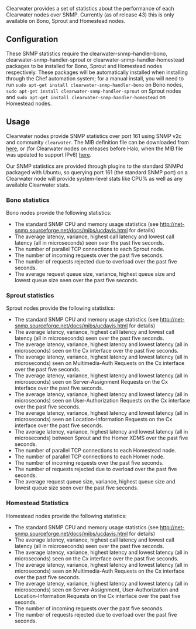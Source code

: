 Clearwater provides a set of statistics about the performance of each Clearwater nodes over SNMP. Currently (as of release 43) this is only available on Bono, Sprout and Homestead nodes.

## Configuration

These SNMP statistics require the clearwater-snmp-handler-bono, clearwater-snmp-handler-sprout or clearwater-snmp-handler-homestead packages to be installed for Bono, Sprout and Homestead nodes respectively. These packages will be automatically installed when installing through the Chef automation system; for a manual install, you will need to run `sudo apt-get install clearwater-snmp-handler-bono` on Bono nodes, `sudo apt-get install clearwater-snmp-handler-sprout` on Sprout nodes and `sudo apt-get install clearwater-snmp-handler-homestead` on Homestead nodes.

## Usage

Clearwater nodes provide SNMP statistics over port 161 using SNMP v2c and community `clearwater`. The MIB definition file can be downloaded from [here](https://github.com/Metaswitch/clearwater-snmp-handlers/blob/master/PROJECT-CLEARWATER-MIB), or (for Clearwater nodes on releases before Halo, when the MIB file was updated to support IPv6) [here](https://github.com/Metaswitch/clearwater-snmp-handlers/blob/release-48/PROJECT-CLEARWATER-MIB).

Our SNMP statistics are provided through plugins to the standard SNMPd packaged with Ubuntu, so querying port 161 (the standard SNMP port) on a Clearwater node will provide system-level stats like CPU% as well as any available Clearwater stats.

### Bono statistics

Bono nodes provide the following statistics:

* The standard SNMP CPU and memory usage statistics (see http://net-snmp.sourceforge.net/docs/mibs/ucdavis.html for details)
* The average latency, variance, highest call latency and lowest call latency (all in microseconds) seen over the past five seconds.
* The number of parallel TCP connections to each Sprout node.
* The number of incoming requests over the past five seconds.
* The number of requests rejected due to overload over the past five seconds.
* The average request queue size, variance, highest queue size and lowest queue size seen over the past five seconds.


### Sprout statistics

Sprout nodes provide the following statistics:

* The standard SNMP CPU and memory usage statistics (see http://net-snmp.sourceforge.net/docs/mibs/ucdavis.html for details)
* The average latency, variance, highest call latency and lowest call latency (all in microseconds) seen over the past five seconds.
* The average latency, variance, highest latency and lowest latency (all in microseconds) seen on the Cx interface over the past five seconds.
* The average latency, variance, highest latency and lowest latency (all in microseconds) seen on Multimedia-Auth Requests on the Cx interface over the past five seconds.
* The average latency, variance, highest latency and lowest latency (all in microseconds) seen on Server-Assignment Requests on the Cx interface over the past five seconds.
* The average latency, variance, highest latency and lowest latency (all in microseconds) seen on User-Authorization Requests on the Cx interface over the past five seconds.
* The average latency, variance, highest latency and lowest latency (all in microseconds) seen on Location-Information Requests on the Cx interface over the past five seconds.
* The average latency, variance, highest latency and lowest latency (all in microseconds) between Sprout and the Homer XDMS over the past five seconds.
* The number of parallel TCP connections to each Homestead node.
* The number of parallel TCP connections to each Homer node.
* The number of incoming requests over the past five seconds.
* The number of requests rejected due to overload over the past five seconds.
* The average request queue size, variance, highest queue size and lowest queue size seen over the past five seconds.


### Homestead Statistics

Homestead nodes provide the following statistics:

* The standard SNMP CPU and memory usage statistics (see http://net-snmp.sourceforge.net/docs/mibs/ucdavis.html for details)
* The average latency, variance, highest call latency and lowest call latency (all in microseconds) seen over the past five seconds.
* The average latency, variance, highest latency and lowest latency (all in microseconds) seen on the Cx interface over the past five seconds.
* The average latency, variance, highest latency and lowest latency (all in microseconds) seen on Multimedia-Auth Requests on the Cx interface over the past five seconds.
* The average latency, variance, highest latency and lowest latency (all in microseconds) seen on Server-Assignment, User-Authorization and Location-Information Requests on the Cx interface over the past five seconds.
* The number of incoming requests over the past five seconds.
* The number of requests rejected due to overload over the past five seconds.
